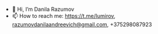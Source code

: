 - 👋 Hi, I’m Danila Razumov
- 📫 How to reach me: https://t.me/Iumirov, razumovdanilaandreevich@gmail.com, +375298087923
